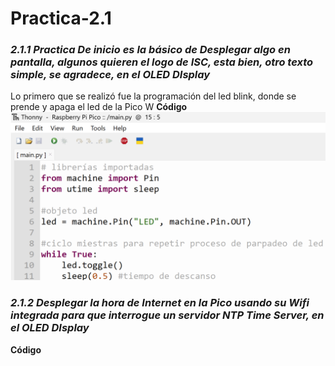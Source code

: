# Practica-2.1

### *2.1.1 Practica De inicio es la básico de Desplegar algo en pantalla, algunos quieren el logo de ISC, esta bien, otro texto simple, se agradece,  en el OLED DIsplay*

Lo primero que se realizó fue la programación del led blink, donde se prende y apaga el led de la Pico W
**Código**
![](CodigoBlink.png)


### *2.1.2 Desplegar la hora de Internet en la Pico usando su Wifi integrada para que interrogue un servidor NTP Time Server, en el OLED DIsplay*
**Código**

